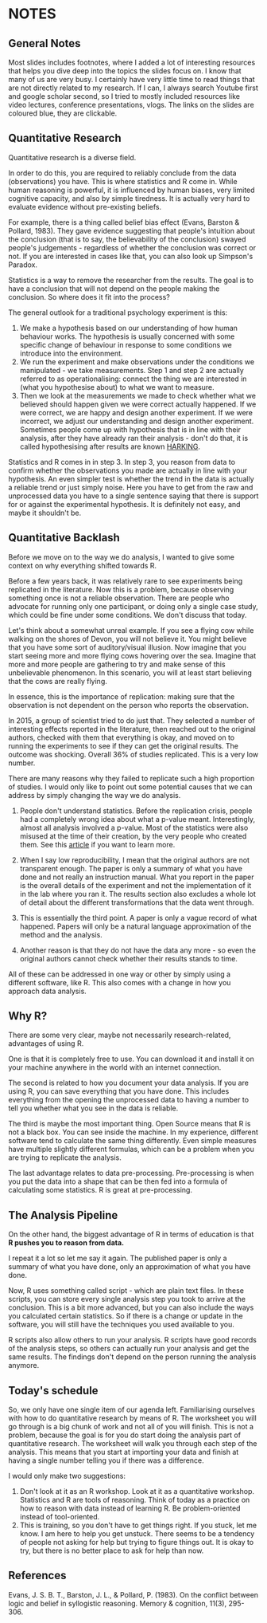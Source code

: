# NOTES

## General Notes

Most slides includes footnotes, where I added a lot of interesting resources that helps you dive deep into the topics the slides focus on.
I know that many of us are very busy.
I certainly have very little time to read things that are not directly related to my research.
If I can, I always search Youtube first and google scholar second, so I tried to mostly included resources like video lectures, conference presentations, vlogs.
The links on the slides are coloured blue, they are clickable.

## Quantitative Research

Quantitative research is a diverse field.


In order to do this, you are required to reliably conclude from the data (observations) you have.
This is where statistics and R come in.
While human reasoning is powerful, it is influenced by human biases, very limited cognitive capacity, and also by simple tiredness.
It is actually very hard to evaluate evidence without pre-existing beliefs.

For example, there is a thing called belief bias effect (Evans, Barston & Pollard, 1983).
They gave evidence suggesting that people's intuition about the conclusion (that is to say, the believability of the conclusion) swayed people's judgements - regardless of whether the conclusion was correct or not.
If you are interested in cases like that, you can also look up Simpson's Paradox.

Statistics is a way to remove the researcher from the results.
The goal is to have a conclusion that will not depend on the people making the conclusion.
So where does it fit into the process?

The general outlook for a traditional psychology experiment is this:

1. We make a hypothesis based on our understanding of how human behaviour works.
The hypothesis is usually concerned with some specific change of behaviour in response to some conditions we introduce into the environment.
2. We  run the experiment and make observations under the conditions we manipulated - we take measurements.
Step 1 and step 2 are actually referred to as operationalising: connect the thing we are interested in (what you hypothesise about) to what we want to measure.
3. Then we look at the measurements we made to check whether what we believed should happen given we were correct actually happened.
If we were correct, we are happy and design another experiment.
If we were incorrect, we adjust our understanding and design another experiment.
Sometimes people come up with hypothesis that is in line with their analysis, after they have already ran their analysis -  don't do that, it is called hypothesising after results are known [HARKING](https://pubmed.ncbi.nlm.nih.gov/15647155/).

Statistics and R comes in in step 3. In step 3, you reason from data to confirm whether the observations you made are actually in line with your hypothesis.
An even simpler test is whether the trend in the data is actually a reliable trend or just simply noise.
Here you have to get from the raw and unprocessed data you have to a single sentence saying that there is support for or against the experimental hypothesis.
It is definitely not easy, and maybe it shouldn't be.

## Quantitative Backlash

Before we move on to the way we do analysis, I wanted to give some context on why everything shifted towards R.

Before a few years back, it was relatively rare to see experiments being replicated in the literature.
Now this is a problem, because observing something once is not a reliable observation.
There are people who advocate for running only one participant, or doing only a single case study, which could be fine under some conditions.
We don't discuss that today.

Let's think about a somewhat unreal example.
If you see a flying cow while walking on the shores of Devon, you will not believe it.
You might believe that you have some sort of auditory/visual illusion.
Now imagine that you start seeing more and more flying cows hovering over the sea.
Imagine that more and more people are gathering to try and make sense of this unbelievable phenomenon.
In this scenario, you will at least start believing that the cows are really flying.

In essence, this is the importance of replication: making sure that the observation is not dependent on the person who reports the observation.

In 2015, a group of scientist tried to do just that.
They selected a number of interesting effects reported in the literature, then reached out to the original authors, checked with them that everything is okay, and moved on to running the experiments to see if they can get the original results.
The outcome was shocking.
Overall 36% of studies replicated.
This is a very low number.

There are many reasons why they failed to replicate such a high proportion of studies.
I would only like to point out some potential causes that we can address by simply changing the way we do analysis.

1. People don't understand statistics.
Before the replication crisis, people had a completely wrong idea about what a p-value meant.
Interestingly, almost all analysis involved a p-value.
Most of the statistics were also misused at the time of their creation, by the very people who created them.
See this [article](https://medium.com/swlh/is-statistics-racist-59cd4ddb5fa9) if you want to learn more.

2. When I say low reproducibility, I mean that the original authors are not transparent enough.
The paper is only a summary of what you have done and not really an instruction manual.
What you report in the paper is the overall details of the experiment and not the implementation of it in the lab where you ran it.
The results section also excludes a whole lot of detail about the different transformations that the data went through.

3. This is essentially the third point. A paper is only a vague record of what happened.
Papers will only be a natural language approximation of the method and the analysis.

4. Another reason is that they do not have the data any more - so even the original authors cannot check whether their results stands to time.

All of these can be addressed in one way or other by simply using a different software, like R.
This also comes with a change in how you approach data analysis.

## Why R?

There are some very clear, maybe not necessarily research-related, advantages of using R.

One is that it is completely free to use.
You can download it and install it on your machine anywhere in the world with an internet connection.

The second is related to how you document your data analysis.
If you are using R, you can save everything that you have done.
This includes everything from the opening the unprocessed data to having a number to tell you whether what you see in the data is reliable.

The third is maybe the most important thing.
Open Source means that R is not a black box.
You can see inside the machine.
In my experience, different software tend to calculate the same thing differently.
Even simple measures have multiple slightly different formulas, which can be a problem when you are trying to replicate the analysis.

The last advantage relates to data pre-processing.
Pre-processing is when you put the data into a shape that can be then fed into a formula of calculating some statistics.
R is great at pre-processing.

## The Analysis Pipeline

On the other hand, the biggest advantage of R in terms of education is that **R pushes you to reason from data.**

I repeat it a lot so let me say it again.
The published paper is only a summary of what you have done, only an approximation of what you have done.

Now, R uses something called script - which are plain text files.
In these scripts, you can store every single analysis step you took to arrive at the conclusion.
This is a bit more advanced, but you can also include the ways you calculated certain statistics.
So if there is a change or update in the software, you will still have the techniques you used available to you.

R scripts also allow others to run your analysis.
R scripts have good records of the analysis steps, so others can actually run your analysis and get the same results.
The findings don't depend on the person running the analysis anymore.

## Today's schedule

So, we only have one single item of our agenda left.
Familiarising ourselves with how to do quantitative research by means of R.
The worksheet you will go through is a big chunk of work and not all of you will finish.
This is not a problem, because the goal is for you do start doing the analysis part of quantitative research.
The worksheet will walk you through each step of the analysis.
This means that you start at importing your data and finish at having a single number telling you if there was a difference.


I would only make two suggestions:

1. Don't look at it as an R workshop.
Look at it as a quantitative workshop.
Statistics and R are tools of reasoning.
Think of today as a practice on how to reason with data instead of learning R.
Be problem-oriented instead of tool-oriented.
2. This is training, so you don't have to get things right.
If you stuck, let me know.
I am here to help you get unstuck.
There seems to be a tendency of people not asking for help but trying to figure things out.
It is okay to try, but there is no better place to ask for help than now.

## References

Evans, J. S. B. T., Barston, J. L., & Pollard, P. (1983). On the conflict between logic and belief in syllogistic reasoning. Memory & cognition, 11(3), 295-306.
